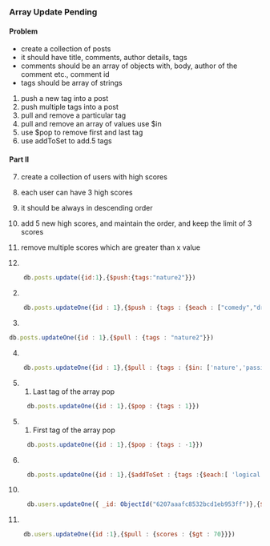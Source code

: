 ### Array Update Pending

#### Problem
- create a collection of posts
- it should have title, comments, author details, tags
- comments should be an array of objects with, body, author of the comment etc., comment id
- tags should be array of strings
1. push a new tag into a post
2. push multiple tags into a post
3. pull and remove a particular tag
4. pull and remove an array of values use $in
5. use $pop to remove first and last tag
6. use addToSet to add.5 tags
#### Part II
7. create a collection of users with high scores
8. each user can have 3 high scores
9. it should be always in descending order
10. add 5 new high scores, and maintain the order, and keep the limit of 3 scores
11. remove multiple scores which are greater than x value

1. 
```js
    db.posts.update({id:1},{$push:{tags:"nature2"}})
```

2. 
```js
    db.posts.updateOne({id : 1},{$push : {tags : {$each : ["comedy","drama"]}}})
```

3. 
```js
db.posts.updateOne({id : 1},{$pull : {tags : "nature2"}})
```

4. 
```js
    db.posts.updateOne({id : 1},{$pull : {tags : {$in: ['nature','passion']}}})
```

5. 1. Last tag of the array pop
```js
     db.posts.updateOne({id : 1},{$pop : {tags : 1}})
```

5. 1. First tag of the array pop
```js
     db.posts.updateOne({id : 1},{$pop : {tags : -1}})
```

6. 
```js
     db.posts.updateOne({id : 1},{$addToSet : {tags :{$each:[ 'logical', 'money', 'physical', 'furious', 'nature2', 'comedy','comedy with drama' ]}}})
```

10. 
```js
     db.users.updateOne({ _id: ObjectId("6207aaafc8532bcd1eb953ff")},{$push :{scores :{$each : [100,99,96,93,91],$sort : {scores : -1},$slice : 3} }})
```

11. 
```js
    db.users.updateOne({id :1},{$pull : {scores : {$gt : 70}}})
```